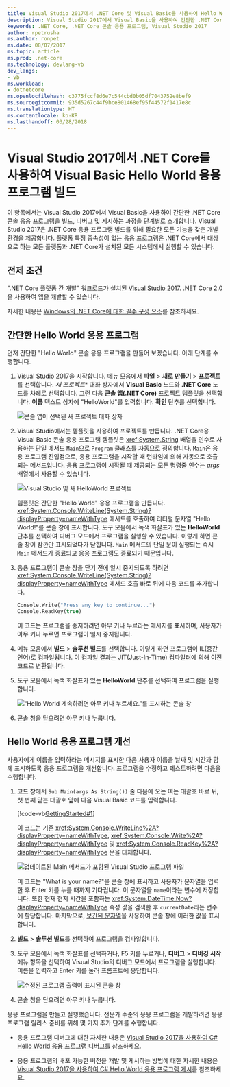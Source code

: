 ```yaml
---
title: Visual Studio 2017에서 .NET Core 및 Visual Basic을 사용하여 Hello World 응용 프로그램 빌드
description: Visual Studio 2017에서 Visual Basic을 사용하여 간단한 .NET Core 콘솔 응용 프로그램을 빌드하는 방법을 알아봅니다.
keywords: .NET Core, .NET Core 콘솔 응용 프로그램, Visual Studio 2017
author: rpetrusha
ms.author: ronpet
ms.date: 08/07/2017
ms.topic: article
ms.prod: .net-core
ms.technology: devlang-vb
dev_langs:
- vb
ms.workload:
- dotnetcore
ms.openlocfilehash: c3775fccf8d6e7c544cbd0b05df7043752e8bef9
ms.sourcegitcommit: 935d5267c44f9bce801468ef95f44572f1417e8c
ms.translationtype: HT
ms.contentlocale: ko-KR
ms.lasthandoff: 03/28/2018
---
```

# <a name="build-a-visual-basic-hello-world-application-with-net-core-in-visual-studio-2017"></a>Visual Studio 2017에서 .NET Core를 사용하여 Visual Basic Hello World 응용 프로그램 빌드

이 항목에서는 Visual Studio 2017에서 Visual Basic을 사용하여 간단한 .NET Core 콘솔 응용 프로그램을 빌드, 디버그 및 게시하는 과정을 단계별로 소개합니다. Visual Studio 2017은 .NET Core 응용 프로그램 빌드를 위해 필요한 모든 기능을 갖춘 개발 환경을 제공합니다. 플랫폼 특정 종속성이 없는 응용 프로그램은 .NET Core에서 대상으로 하는 모든 플랫폼과 .NET Core가 설치된 모든 시스템에서 실행할 수 있습니다.

## <a name="prerequisites"></a>전제 조건

".NET Core 플랫폼 간 개발" 워크로드가 설치된 [Visual Studio 2017](https://aka.ms/vsdownload?utm_source=mscom&utm_campaign=msdocs). .NET Core 2.0을 사용하여 앱을 개발할 수 있습니다.

자세한 내용은 [Windows의 .NET Core에 대한 필수 구성 요소](../../core/windows-prerequisites.md)를 참조하세요.

## <a name="a-simple-hello-world-application"></a>간단한 Hello World 응용 프로그램

먼저 간단한 "Hello World" 콘솔 응용 프로그램을 만들어 보겠습니다. 아래 단계를 수행합니다.

1. Visual Studio 2017을 시작합니다. 메뉴 모음에서 **파일** > **새로 만들기** > **프로젝트**를 선택합니다. *새 프로젝트** 대화 상자에서 **Visual Basic** 노드와 **.NET Core** 노드를 차례로 선택합니다. 그런 다음 **콘솔 앱(.NET Core)** 프로젝트 템플릿을 선택합니다. **이름** 텍스트 상자에 "HelloWorld"를 입력합니다. **확인** 단추를 선택합니다.

   ![콘솔 앱이 선택된 새 프로젝트 대화 상자](./media/vb-with-visual-studio/new-project.png)
   
1. Visual Studio에서는 템플릿을 사용하여 프로젝트를 만듭니다. .NET Core용 Visual Basic 콘솔 응용 프로그램 템플릿은 <xref:System.String> 배열을 인수로 사용하는 단일 메서드 `Main`으로 `Program` 클래스를 자동으로 정의합니다. `Main`은 응용 프로그램 진입점으로, 응용 프로그램을 시작할 때 런타임에 의해 자동으로 호출되는 메서드입니다. 응용 프로그램이 시작될 때 제공되는 모든 명령줄 인수는 *args* 배열에서 사용할 수 있습니다.

   ![Visual Studio 및 새 HelloWorld 프로젝트](./media/vb-with-visual-studio/devenv.png)

   템플릿은 간단한 "Hello World" 응용 프로그램을 만듭니다. <xref:System.Console.WriteLine(System.String)?displayProperty=nameWithType> 메서드를 호출하여 리터럴 문자열 "Hello World!"를 콘솔 창에 표시합니다. 도구 모음에서 녹색 화살표가 있는 **HelloWorld** 단추를 선택하여 디버그 모드에서 프로그램을 실행할 수 있습니다. 이렇게 하면 콘솔 창이 잠깐만 표시되었다가 닫힙니다. `Main` 메서드의 단일 문이 실행되는 즉시 `Main` 메서드가 종료되고 응용 프로그램도 종료되기 때문입니다.

1. 응용 프로그램이 콘솔 창을 닫기 전에 일시 중지되도록 하려면 <xref:System.Console.WriteLine(System.String)?displayProperty=nameWithType> 메서드 호출 바로 뒤에 다음 코드를 추가합니다.

   ```vb
   Console.Write("Press any key to continue...")
   Console.ReadKey(true)
   ```
   이 코드는 프로그램을 중지하려면 아무 키나 누르라는 메시지를 표시하며, 사용자가 아무 키나 누르면 프로그램이 일시 중지됩니다.

1. 메뉴 모음에서 **빌드** > **솔루션 빌드**를 선택합니다. 이렇게 하면 프로그램이 IL(중간 언어)로 컴파일됩니다. 이 컴파일 결과는 JIT(Just-In-Time) 컴파일러에 의해 이진 코드로 변환됩니다.

1. 도구 모음에서 녹색 화살표가 있는 **HelloWorld** 단추를 선택하여 프로그램을 실행합니다.

   ![“Hello World 계속하려면 아무 키나 누르세요.”를 표시하는 콘솔 창](./media/with-visual-studio/helloworld1.png)

1. 콘솔 창을 닫으려면 아무 키나 누릅니다.

## <a name="enhancing-the-hello-world-application"></a>Hello World 응용 프로그램 개선

사용자에게 이름을 입력하라는 메시지를 표시한 다음 사용자 이름을 날짜 및 시간과 함께 표시하도록 응용 프로그램을 개선합니다. 프로그램을 수정하고 테스트하려면 다음을 수행합니다.

1. 코드 창에서 `Sub Main(args As String())` 줄 다음에 오는 여는 대괄호 바로 뒤, 첫 번째 닫는 대괄호 앞에 다음 Visual Basic 코드를 입력합니다.

   [!code-vb[GettingStarted#1](../../../samples/snippets/core/tutorials/vb-with-visual-studio/helloworld.vb#1)]

   이 코드는 기존 <xref:System.Console.WriteLine%2A?displayProperty=nameWithType>, <xref:System.Console.Write%2A?displayProperty=nameWithType> 및 <xref:System.Console.ReadKey%2A?displayProperty=nameWithType> 문을 대체합니다.

   ![업데이트된 Main 메서드가 포함된 Visual Studio 프로그램 파일](./media/vb-with-visual-studio/codewindow.png)

   이 코드는 "What is your name?"을 콘솔 창에 표시하고 사용자가 문자열을 입력한 후 Enter 키를 누를 때까지 기다립니다. 이 문자열을 `name`이라는 변수에 저장합니다. 또한 현재 현지 시간을 포함하는 <xref:System.DateTime.Now?displayProperty=nameWithType> 속성 값을 검색한 후 `currentDate`라는 변수에 할당합니다. 마지막으로, [보간된 문자열](../../visual-basic/programming-guide/language-features/strings/interpolated-strings.md)을 사용하여 콘솔 창에 이러한 값을 표시합니다.

1. **빌드** > **솔루션 빌드**를 선택하여 프로그램을 컴파일합니다.

1. 도구 모음에서 녹색 화살표를 선택하거나, F5 키를 누르거나, **디버그** > **디버깅 시작** 메뉴 항목을 선택하여 Visual Studio의 디버그 모드에서 프로그램을 실행합니다. 이름을 입력하고 Enter 키를 눌러 프롬프트에 응답합니다.

   ![수정된 프로그램 출력이 표시된 콘솔 창](./media/with-visual-studio/helloworld2.png)

1. 콘솔 창을 닫으려면 아무 키나 누릅니다.

응용 프로그램을 만들고 실행했습니다. 전문가 수준의 응용 프로그램을 개발하려면 응용 프로그램 릴리스 준비를 위해 몇 가지 추가 단계를 수행합니다.

- 응용 프로그램 디버그에 대한 자세한 내용은 [Visual Studio 2017을 사용하여 C# Hello World 응용 프로그램 디버그](debugging-with-visual-studio.md)를 참조하세요.

- 응용 프로그램의 배포 가능한 버전을 개발 및 게시하는 방법에 대한 자세한 내용은 [Visual Studio 2017을 사용하여 C# Hello World 응용 프로그램 게시](publishing-with-visual-studio.md)를 참조하세요.

<!--
## Related topics

Instead of a console application, you can also build a class library with .NET Core and Visual Studio 2017. For a step-by-step introduction, see [Building a class library with C# and .NET Core in Visual Studio 2017](library-with-visual-studio.md).

You can also develop a .NET Core console app on Mac, Linux, and Windows by using [Visual Studio Code](https://code.visualstudio.com/), a downloadable code editor. For a step-by-step tutorial, see [Getting Started with Visual Studio Code](with-visual-studio-code.md). -->
